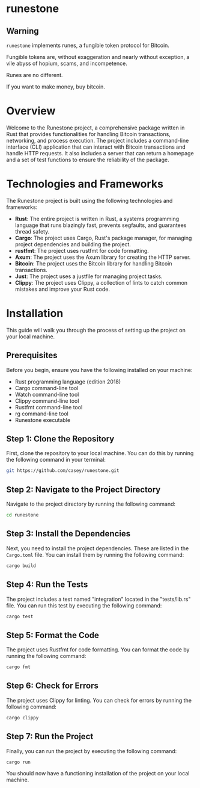 runestone
=========

Warning
-------

`runestone` implements runes, a fungible token protocol for Bitcoin.

Fungible tokens are, without exaggeration and nearly without exception, a vile
abyss of hopium, scams, and incompetence.

Runes are no different.

If you want to make money, buy bitcoin.

# Overview

Welcome to the Runestone project, a comprehensive package written in Rust that provides functionalities for handling Bitcoin transactions, networking, and process execution. The project includes a command-line interface (CLI) application that can interact with Bitcoin transactions and handle HTTP requests. It also includes a server that can return a homepage and a set of test functions to ensure the reliability of the package.

# Technologies and Frameworks

The Runestone project is built using the following technologies and frameworks:

- **Rust**: The entire project is written in Rust, a systems programming language that runs blazingly fast, prevents segfaults, and guarantees thread safety.
- **Cargo**: The project uses Cargo, Rust's package manager, for managing project dependencies and building the project.
- **rustfmt**: The project uses rustfmt for code formatting.
- **Axum**: The project uses the Axum library for creating the HTTP server.
- **Bitcoin**: The project uses the Bitcoin library for handling Bitcoin transactions.
- **Just**: The project uses a justfile for managing project tasks.
- **Clippy**: The project uses Clippy, a collection of lints to catch common mistakes and improve your Rust code.

# Installation

This guide will walk you through the process of setting up the project on your local machine.

## Prerequisites

Before you begin, ensure you have the following installed on your machine:

- Rust programming language (edition 2018)
- Cargo command-line tool
- Watch command-line tool
- Clippy command-line tool
- Rustfmt command-line tool
- rg command-line tool
- Runestone executable

## Step 1: Clone the Repository

First, clone the repository to your local machine. You can do this by running the following command in your terminal:

```bash
git https://github.com/casey/runestone.git
```

## Step 2: Navigate to the Project Directory

Navigate to the project directory by running the following command:

```bash
cd runestone
```

## Step 3: Install the Dependencies

Next, you need to install the project dependencies. These are listed in the `Cargo.toml` file. You can install them by running the following command:

```bash
cargo build
```

## Step 4: Run the Tests

The project includes a test named "integration" located in the "tests/lib.rs" file. You can run this test by executing the following command:

```bash
cargo test
```

## Step 5: Format the Code

The project uses Rustfmt for code formatting. You can format the code by running the following command:

```bash
cargo fmt
```

## Step 6: Check for Errors

The project uses Clippy for linting. You can check for errors by running the following command:

```bash
cargo clippy
```

## Step 7: Run the Project

Finally, you can run the project by executing the following command:

```bash
cargo run
```

You should now have a functioning installation of the project on your local machine.
